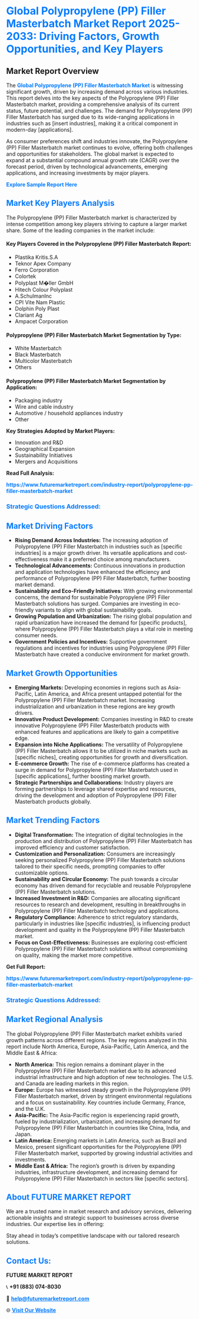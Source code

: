 <h1 style="color: #007BFF;">Global Polypropylene (PP) Filler Masterbatch Market Report 2025-2033: Driving Factors, Growth Opportunities, and Key Players</h1>

<section id="overview">
<h2>Market Report Overview</h2>
<p>The <a href="https://www.futuremarketreport.com/industry-report/polypropylene-pp-filler-masterbatch-market" style="color: #007BFF; text-decoration: none;"><strong>Global Polypropylene (PP) Filler Masterbatch Market</strong></a> is witnessing significant growth, driven by increasing demand across various industries. This report delves into the key aspects of the Polypropylene (PP) Filler Masterbatch market, providing a comprehensive analysis of its current status, future potential, and challenges. The demand for Polypropylene (PP) Filler Masterbatch has surged due to its wide-ranging applications in industries such as [insert industries], making it a critical component in modern-day [applications].</p>
<p>As consumer preferences shift and industries innovate, the Polypropylene (PP) Filler Masterbatch market continues to evolve, offering both challenges and opportunities for stakeholders. The global market is expected to expand at a substantial compound annual growth rate (CAGR) over the forecast period, driven by technological advancements, emerging applications, and increasing investments by major players.</p>
</section>

<section id="overview">
<p><a href="https://www.futuremarketreport.com/request-sample/reportId=104817" style="color: #007BFF; text-decoration: none;"><strong>Explore Sample Report Here</strong></a></p>
</section>

<section id="key-players">
<h2 style="color: #007BFF;">Market Key Players Analysis</h2>
<p>The Polypropylene (PP) Filler Masterbatch market is characterized by intense competition among key players striving to capture a larger market share. Some of the leading companies in the market include:</p>
<h4>Key Players Covered in the Polypropylene (PP) Filler Masterbatch Report:</h4>
<ul><li>Plastika Kritis.S.A</li><li>Teknor Apex Company</li><li>Ferro Corporation</li><li>Colortek</li><li>Polyplast M�ller GmbH</li><li>Hitech Colour Polyplast</li><li>A.SchulmanInc</li><li>CPI Vite Nam Plastic</li><li>Dolphin Poly Plast</li><li>Clariant Ag</li><li>Ampacet Corporation</li></ul>
<h4>Polypropylene (PP) Filler Masterbatch Market Segmentation by Type:</h4>
<ul><li>White Masterbatch</li><li>Black Masterbatch</li><li>Multicolor Masterbatch</li><li>Others</li></ul>

<h4>Polypropylene (PP) Filler Masterbatch Market Segmentation by Application:</h4>
<ul><li>Packaging industry</li><li>Wire and cable industry</li><li>Automotive / household appliances industry</li><li>Other</li></ul>
<p><strong>Key Strategies Adopted by Market Players:</strong></p>
<ul>
<li>Innovation and R&D</li>
<li>Geographical Expansion</li>
<li>Sustainability Initiatives</li>
<li>Mergers and Acquisitions</li>
</ul>
</section>

<section>
<p><strong>Read Full Analysis: </strong></p><a href="https://www.futuremarketreport.com/industry-report/polypropylene-pp-filler-masterbatch-market" style="color: #007BFF; text-decoration: none;"><strong>https://www.futuremarketreport.com/industry-report/polypropylene-pp-filler-masterbatch-market</strong></a>
<h3 style="color: #007BFF;">Strategic Questions Addressed:</h3>
</section>

<section id="driving-factors">
<h2 style="color: #007BFF;">Market Driving Factors</h2>
<ul>
<li><strong>Rising Demand Across Industries:</strong> The increasing adoption of Polypropylene (PP) Filler Masterbatch in industries such as [specific industries] is a major growth driver. Its versatile applications and cost-effectiveness make it a preferred choice among manufacturers.</li>
<li><strong>Technological Advancements:</strong> Continuous innovations in production and application technologies have enhanced the efficiency and performance of Polypropylene (PP) Filler Masterbatch, further boosting market demand.</li>
<li><strong>Sustainability and Eco-Friendly Initiatives:</strong> With growing environmental concerns, the demand for sustainable Polypropylene (PP) Filler Masterbatch solutions has surged. Companies are investing in eco-friendly variants to align with global sustainability goals.</li>
<li><strong>Growing Population and Urbanization:</strong> The rising global population and rapid urbanization have increased the demand for [specific products], where Polypropylene (PP) Filler Masterbatch plays a vital role in meeting consumer needs.</li>
<li><strong>Government Policies and Incentives:</strong> Supportive government regulations and incentives for industries using Polypropylene (PP) Filler Masterbatch have created a conducive environment for market growth.</li>
</ul>
</section>

<section id="growth-opportunities">
<h2 style="color: #007BFF;">Market Growth Opportunities</h2>
<ul>
<li><strong>Emerging Markets:</strong> Developing economies in regions such as Asia-Pacific, Latin America, and Africa present untapped potential for the Polypropylene (PP) Filler Masterbatch market. Increasing industrialization and urbanization in these regions are key growth drivers.</li>
<li><strong>Innovative Product Development:</strong> Companies investing in R&D to create innovative Polypropylene (PP) Filler Masterbatch products with enhanced features and applications are likely to gain a competitive edge.</li>
<li><strong>Expansion into Niche Applications:</strong> The versatility of Polypropylene (PP) Filler Masterbatch allows it to be utilized in niche markets such as [specific niches], creating opportunities for growth and diversification.</li>
<li><strong>E-commerce Growth:</strong> The rise of e-commerce platforms has created a surge in demand for Polypropylene (PP) Filler Masterbatch used in [specific applications], further boosting market growth.</li>
<li><strong>Strategic Partnerships and Collaborations:</strong> Industry players are forming partnerships to leverage shared expertise and resources, driving the development and adoption of Polypropylene (PP) Filler Masterbatch products globally.</li>
</ul>
</section>

<section id="trending-factors">
<h2 style="color: #007BFF;">Market Trending Factors</h2>
<ul>
<li><strong>Digital Transformation:</strong> The integration of digital technologies in the production and distribution of Polypropylene (PP) Filler Masterbatch has improved efficiency and customer satisfaction.</li>
<li><strong>Customization and Personalization:</strong> Consumers are increasingly seeking personalized Polypropylene (PP) Filler Masterbatch solutions tailored to their specific needs, prompting companies to offer customizable options.</li>
<li><strong>Sustainability and Circular Economy:</strong> The push towards a circular economy has driven demand for recyclable and reusable Polypropylene (PP) Filler Masterbatch solutions.</li>
<li><strong>Increased Investment in R&D:</strong> Companies are allocating significant resources to research and development, resulting in breakthroughs in Polypropylene (PP) Filler Masterbatch technology and applications.</li>
<li><strong>Regulatory Compliance:</strong> Adherence to strict regulatory standards, particularly in industries like [specific industries], is influencing product development and quality in the Polypropylene (PP) Filler Masterbatch market.</li>
<li><strong>Focus on Cost-Effectiveness:</strong> Businesses are exploring cost-efficient Polypropylene (PP) Filler Masterbatch solutions without compromising on quality, making the market more competitive.</li>
</ul>
</section>

<section>
<p><strong>Get Full Report: </strong></p><a href="https://www.futuremarketreport.com/industry-report/polypropylene-pp-filler-masterbatch-market" style="color: #007BFF; text-decoration: none;"><strong>https://www.futuremarketreport.com/industry-report/polypropylene-pp-filler-masterbatch-market</strong></a>
<h3 style="color: #007BFF;">Strategic Questions Addressed:</h3>
</section>


<section id="regional-analysis">
<h2 style="color: #007BFF;">Market Regional Analysis</h2>
<p>The global Polypropylene (PP) Filler Masterbatch market exhibits varied growth patterns across different regions. The key regions analyzed in this report include North America, Europe, Asia-Pacific, Latin America, and the Middle East & Africa:</p>
<ul>
<li><strong>North America:</strong> This region remains a dominant player in the Polypropylene (PP) Filler Masterbatch market due to its advanced industrial infrastructure and high adoption of new technologies. The U.S. and Canada are leading markets in this region.</li>
<li><strong>Europe:</strong> Europe has witnessed steady growth in the Polypropylene (PP) Filler Masterbatch market, driven by stringent environmental regulations and a focus on sustainability. Key countries include Germany, France, and the U.K.</li>
<li><strong>Asia-Pacific:</strong> The Asia-Pacific region is experiencing rapid growth, fueled by industrialization, urbanization, and increasing demand for Polypropylene (PP) Filler Masterbatch in countries like China, India, and Japan.</li>
<li><strong>Latin America:</strong> Emerging markets in Latin America, such as Brazil and Mexico, present significant opportunities for the Polypropylene (PP) Filler Masterbatch market, supported by growing industrial activities and investments.</li>
<li><strong>Middle East & Africa:</strong> The region’s growth is driven by expanding industries, infrastructure development, and increasing demand for Polypropylene (PP) Filler Masterbatch in sectors like [specific sectors].</li>
</ul>
</section>

<footer>
<h2 style="color: #007BFF;">About FUTURE MARKET REPORT</h2>
<p>We are a trusted name in market research and advisory services, delivering actionable insights and strategic support to businesses across diverse industries. Our expertise lies in offering:</p>

<p>Stay ahead in today’s competitive landscape with our tailored research solutions.</p>

<h2 style="color: #007BFF;">Contact Us:</h2>
<p><strong>FUTURE MARKET REPORT</strong></p>
<p>📞 <strong>+91 (883) 074-8030</strong></p>
<p>📧 <strong><a href="mailto:help@futuremarketreport.com" style="color: #007BFF;">help@futuremarketreport.com</a></strong></p>
<p>🌐 <strong><a href="https://www.futuremarketreport.com/" style="color: #007BFF;">Visit Our Website</a></strong></p>
</footer>